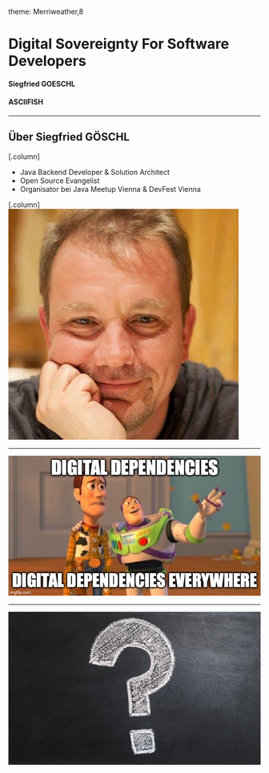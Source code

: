 theme: Merriweather,8
# Digital Sovereignty For Software Developers
#### Siegfried GOESCHL
#### ASCIIFISH

--- 

## Über Siegfried GÖSCHL

[.column]
* Java Backend Developer & Solution Architect
* Open Source Evangelist
* Organisator bei Java Meetup Vienna & DevFest Vienna

[.column]
![inline](./images/portrait.jpg)

---

![](./images/digitial-dependencies-everywhere.jpg)

---

![](./images/questions-and-answers.jpg)

